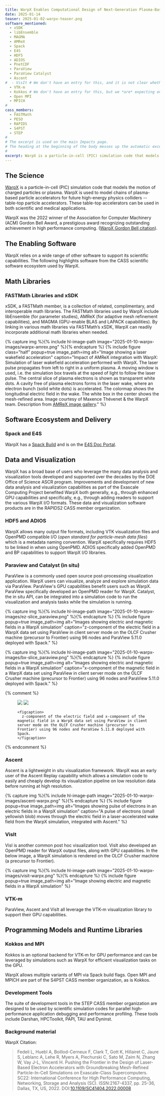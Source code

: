 ```yaml
---
title: WarpX Enables Computational Design of Next-Generation Plasma-Based Accelerators
date: 2025-01-14
teaser: 2025-01-02-warpx-teaser.png
software_mentioned:
  - xSDK
  - libEnsemble
  - MAGMA
  - AMReX
  - Spack
  - E4S
  - HDF5
  - ADIOS
  - PnetCDF
  - ParaView
  - ParaView Catalyst
  - Ascent
#  - VisIt # We don't have an entry for this, and it is not clear whether we're expecting one
  - VTK-m
  - Kokkos # We don't have an entry for this, but we *are* expecting one
  - Open MPI
  - MPICH
#
cass_members:
  - FASTMath
  - PESO
  - RAPIDS
  - S4PST
  - STEP
#
# The excerpt is used on the main Impacts page.
# The heading at the beginning of the body messes up the automatic excerpting process.
#  
excerpt: WarpX is a particle-in-cell (PIC) simulation code that models the motion of charged particles or plasma. WarpX is used to model chains of plasma-based particle accelerators for future high-energy physics colliders – table-top particle accelerators. These table-top accelerators can be used in both scientific and medical applications.
---
```

## The Science

[WarpX](https://ecp-warpx.github.io/) is a particle-in-cell (PIC) simulation code that models the motion of charged particles or plasma.  WarpX is used to model chains of plasma-based particle accelerators for future high-energy physics colliders -- table-top particle accelerators.  These table-top accelerators can be used in both scientific and medical applications.  

WarpX was the 2022 winner of the Association for Computer Machinery (ACM) Gordon Bell Award, a prestigious award recognizing outstanding achievement in high performance computing.  ([WarpX Gordon Bell citation](https://doi.org/10.1109/SC41404.2022.00008)).

## The Enabling Software

WarpX relies on a wide range of other software to support its scientific capabilities.  The following highlights software from the CASS scientific software ecosystem used by WarpX.  

## Math Libraries

### FASTMath Libraries and xSDK

xSDK, a FASTMath member, is a collection of related, complimentary, and interoperable math libraries.  The FASTMath libraries used by WarpX include libEnsemble (for parameter studies), AMReX (for adaptive mesh refinement capabilities), and MAGMA (GPU-enable BLAS and LAPACK capabilities).  By linking in various math libraries via FASTMath’s xSDK, WarpX can readily incorporate additional math libraries when needed.

{% capture img %}{% include hl-image-path image="2025-01-10-warpx-images/warpx-amrex.png" %}{% endcapture %}
{% include figure class="half" popup=true image_path=img alt="Image showing a laser wakefield acceleration" caption="Impact of AMReX integration with WarpX: Simulation of laser wakefield acceleration performed with WarpX. The laser pulse propagates from left to right in a uniform plasma. A moving window is used, i.e. the simulation box travels at the speed of light to follow the laser pulse. The central slice of plasma electrons is shown as transparent white dots. A cavity free of plasma electrons forms in the laser wake, where an electron bunch (solid white dots) is accelerated. The colormap shows the longitudinal electric field in the wake. The white box in the center shows the mesh-refined area.  Image courtesy of Maxence Thévenet & the WarpX team.  Description from [AMReX image gallery](https://amrex-codes.github.io/amrex/gallery.html)." %}

## Software Ecosystem and Delivery

### Spack and E4S

WarpX has a [Spack Build](https://packages.spack.io/package.html?name=warpx) and is on the [E4S Doc Portal](https://e4s-project.github.io/DocPortal.html).

## Data and Visualization

WarpX has a broad base of users who leverage the many data analysis and visualization tools developed and supported over the decades by the DOE Office of Science ASCR program.  Improvements and development of new data analysis and visualization capabilities as part of the Exascale Computing Project benefited WarpX both generally, e.g., through enhanced GPU capabilities and specifically, e.g., through adding readers to support the various WarpX I/O formats.  These data and visualization software products are in the RAPIDS2 CASS member organization.

### HDF5 and ADIOS

WarpX allows many output file formats, including VTK visualization files and OpenPMD compatible I/O (*open standard for particle-mesh data files*) which is a metadata naming convention.  WarpX specifically requires HDF5 to be linked in when using OpenPMD.  ADIOS specifically added OpenPMD and BP capabilities to support WarpX I/O libraries.  

### Paraview and Catalyst (in situ)

ParaView is a commonly used open source post-processing visualization application. WarpX users can visualize, analyze and explore simulation data via ParaView.  ParaView's GPU capabilities benefit users such as WarpX.  ParaView specifically developed an OpenPMD reader for WarpX. Catalyst, the in situ API, can be integrated into a simulation code to run the visualization and analysis tasks while the simulation is running.

{% capture img %}{% include hl-image-path image="2025-01-10-warpx-images/ez-slice_paraview.png" %}{% endcapture %}
{% include figure popup=true image_path=img alt="Images showing electric and magnetic fields in a WarpX simulation" caption="z-component of the electric field in a WarpX data set using ParaView in client server mode on the OLCF Crusher machine (precursor to Frontier) using 96 nodes and ParaView 5.11.0 deployed with Spack." %}

{% capture img %}{% include hl-image-path image="2025-01-10-warpx-images/bx-slice_paraview.png" %}{% endcapture %}
{% include figure popup=true image_path=img alt="Images showing electric and magnetic fields in a WarpX simulation" caption="x-component of the magnetic field in a WarpX data set using ParaView in client server mode on the OLCF Crusher machine (precursor to Frontier) using 96 nodes and ParaView 5.11.0 deployed with Spack." %}

{% comment %}
<figure>
  <img src="/new/assets/highlights/2025-01-10-warpx-images/ez-slice_paraview.png">
  <img src="/new/assets/highlights/2025-01-10-warpx-images/bx-slice_paraview.png">

    <figcaption>
      z-component of the electric field and x-component of the magnetic field in a WarpX data set using ParaView in client server mode on the OLCF Crusher machine (precursor to Frontier) using 96 nodes and ParaView 5.11.0 deployed with Spack.
    </figcaption>
</figure>
{% endcomment %}

### Ascent

Ascent is a lightweight in situ visualization framework.  WarpX was an early user of the Ascent Replay capability which allows a simulation code to easily and cheaply develop its visualization pipeline on low resolution data before running at high resolution.  

{% capture img %}{% include hl-image-path image="2025-01-10-warpx-images/ascent-warpx.png" %}{% endcapture %}
{% include figure popup=true image_path=img alt="Images showing pulse of electrons in an electric fields in a WarpX simulation" caption="A pulse of electrons (small yellowish blob) moves through the electric field in a laser-accelerated wake field from the WarpX simulation, integrated with Ascent." %}

### VisIt

VisI is another common post hoc visualization tool.  VisIt also developed an OpenPMD reader for WarpX output files, along with GPU capabilities.  In the below image, a WarpX simulation is rendered on the OLCF Crusher machine (a precursor to Frontier).  

{% capture img %}{% include hl-image-path image="2025-01-10-warpx-images/visit-warpx.png" %}{% endcapture %}
{% include figure popup=true image_path=img alt="Image showing electric and magnetic fields in a WarpX simulation" %}

### VTK-m

ParaView, Ascent and VisIt all leverage the VTK-m visualization library to support their GPU capabilities.  

## Programming Models and Runtime Libraries

### Kokkos and MPI

Kokkos is an optional backend for VTK-m for GPU performance and can be leveraged by simulations such as WarpX for efficient visualization tasks on the GPU.  

WarpX allows multiple variants of MPI via Spack build flags. Open MPI and MPICH are part of the S4PST CASS member organization, as is Kokkos.

### Development Tools

The suite of development tools in the STEP CASS member organization are designed to be used by scientific simulation codes for parallel high-performance application debugging and performance profiling.  These tools include Darshan, HPCToolkit, PAPI, TAU and Dyninst.  

### Background material

WarpX Citation: 
> Fedeli L, Huebl A, Boillod-Cerneux F, Clark T, Gott K, Hillairet C, Jaure S, Leblanc A, Lehe R, Myers A, Piechurski C, Sato M, Zaim N, Zhang W, Vay J-L, Vincenti H. Pushing the Frontier in the Design of Laser-Based Electron Accelerators with Groundbreaking Mesh-Refined Particle-In-Cell Simulations on Exascale-Class Supercomputers. SC22: International Conference for High Performance Computing, Networking, Storage and Analysis (SC). ISSN:2167-4337, pp. 25-36, Dallas, TX, US, 2022. DOI:[10.1109/SC41404.2022.00008](https://doi.org/10.1109/SC41404.2022.00008)